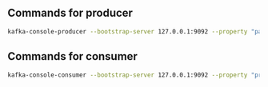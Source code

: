 ## Commands for producer

```bash
kafka-console-producer --bootstrap-server 127.0.0.1:9092 --property "parse.key=true" --property "key.separator=:" --topic lesson1_source
```

## Commands for consumer

```bash
kafka-console-consumer --bootstrap-server 127.0.0.1:9092 --property "print.key=true" --topic lesson1_target
```
